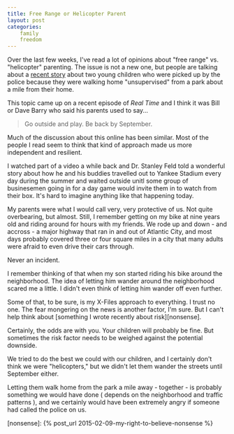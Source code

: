 ```yaml
---
title: Free Range or Helicopter Parent
layout: post
categories:
    family
    freedom
---
```

Over the last few weeks, I've read a lot of opinions about "free range" vs. "helicopter" parenting. The issue is not a new one, but people are talking about a [recent story][story] about two young children who were picked up by the police because they were walking home "unsupervised" from a park about a mile from their home.

This topic came up on a recent episode of _Real Time_ and I think it was Bill or Dave Barry who said his parents used to say...

> Go outside and play. Be back by September.

Much of the discussion about this online has been similar. Most of the people I read seem to think that kind of approach made us more independent and resilient.

I watched part of a video a while back and Dr. Stanley Feld told a wonderful story about how he and his buddies travelled out to Yankee Stadium every day during the summer and waited outside unitl some group of businesemen going in for a day game would invite them in to watch from their box. It's hard to imagine anything like that happening today.

My parents were what I would call very, very protective of us. Not quite overbearing, but almost. Still, I remember getting on my bike at nine years old and riding around for hours with my friends. We rode up and down - and accross - a major highway that ran in and out of Atlantic City, and most days probably covered three or four square miles in a city that many adults were afraid to even drive their cars through.

Never an incident.

I remember thinking of that when my son started riding his bike around the neighborhood. The idea of letting him wander around the neighborhood scared me a little. I didn't even think of letting him wander off even further.

Some of that, to be sure, is my X-Files approach to everything. I trust no one. The fear mongering on the news is another factor, I'm sure. But I can't help think about [something I wrote recently about risk][nonsense].

Certainly, the odds are with you. Your children will probably be fine. But sometimes the risk factor needs to be weighed against the potential downside. 

We tried to do the best we could with our children, and I certainly don't think we were "helicopters," but we didn't let them wander the streets until September either.

Letting them walk home from the park a mile away - together - is probably something we would have done ( depends on the neighborhood and traffic patterns ), and we certainly would have been extremely angry if someone had called the police on us. 

[story]: http://www.sbs.com.au/news/article/2015/04/15/free-range-parenting-us-couple-trouble-after-police-pick-kids-walking-home-alone

[nonsense]: {% post_url 2015-02-09-my-right-to-believe-nonsense %}

